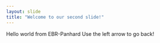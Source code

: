```yaml
---
layout: slide
title: "Welcome to our second slide!"
---
```

Hello world
from EBR-Panhard
Use the left arrow to go back!
